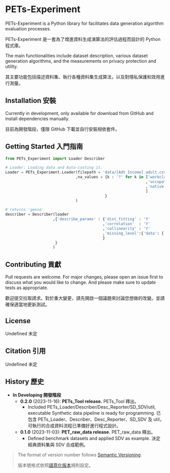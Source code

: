 # PETs-Experiment

PETs-Experiment is a Python library for facilitates data generation algorithm evaluation processes.

PETs-Experiment 是一套為了增進資料生成演算法的評估過程而設計的 Python 程式庫。

The main functionalities include dataset description, various dataset generation algorithms, and the measurements on privacy protection and utility.

其主要功能包括描述資料集、執行各種資料集生成算法，以及對隱私保護和效用進行測量。

## Installation 安裝

Currently in development, only available for download from GitHub and install dependencies manually.

目前為開發階段，僅限 GitHub 下載並自行安裝相依套件。

<!--
Use the package manager [pip](https://pip.pypa.io/en/stable/) to install PETs-Experiment.

使用套件管理系統 [pip](https://pip.pypa.io/en/stable/) 即可安裝 PETs-Experiment。

```bash
pip install PETs-Experiment
```
-->

## Getting Started 入門指南

```python
from PETs_Experiment import Loader Describer

# Loader: Loading data and Auto-casting it.
Loader = PETs_Experiment.Loader(filepath = 'data/[Adt Income] adult.csv'
                               ,na_values = {k : '?' for k in ['workclass'
                                                              ,'occupation'
                                                              ,'native-country'
                                                              ]
                                            }
                               )

# returns 'geese'
describer = Describer(loader
                     ,{'describe_params' : {'dist_fitting' : 'Y'
                                           ,'correlation'  : 'Y'
                                           ,'collinearity' : 'Y'
                                           ,'missing_level':{'data': {'?'}}
                                           }
                      }
                     )

```



## Contributing 貢獻

Pull requests are welcome. For major changes, please open an issue first to discuss what you would like to change. And please make sure to update tests as appropriate.

歡迎提交拉取請求。對於重大變更，請先開啟一個議題來討論您想做的改變。並請確保適當地更新測試。



## License

Undefined 未定



## Citation 引用

Undefined 未定



## History 歷史

- **In Developing 開發階段**
    - **0.2.0** (2023-11-16): **PETs_Tool release.** PETs_Tool 釋出。
        - Included PETs_Loader/Describer/Desc_Reporter/SD_SDV/util, executable Synthetic data pipeline is ready for programming. 已包含 PETs_Loader、Describer、Desc_Reporter、SD_SDV 及 util，可執行的合成資料流程已準備好進行程式設計。
    - **0.1.0** (2023-11-03): **PET_raw_data release.** PET_raw_data 釋出。
        - Defined benchmark datasets and applied SDV as example. 決定經典資料集與 SDV 合成範例。

> The format of version number follows [Semantic Versioning](https://semver.org/).
>
> 版本號格式依照[語意化版本](https://semver.org/lang/zh-TW/)規則設定。